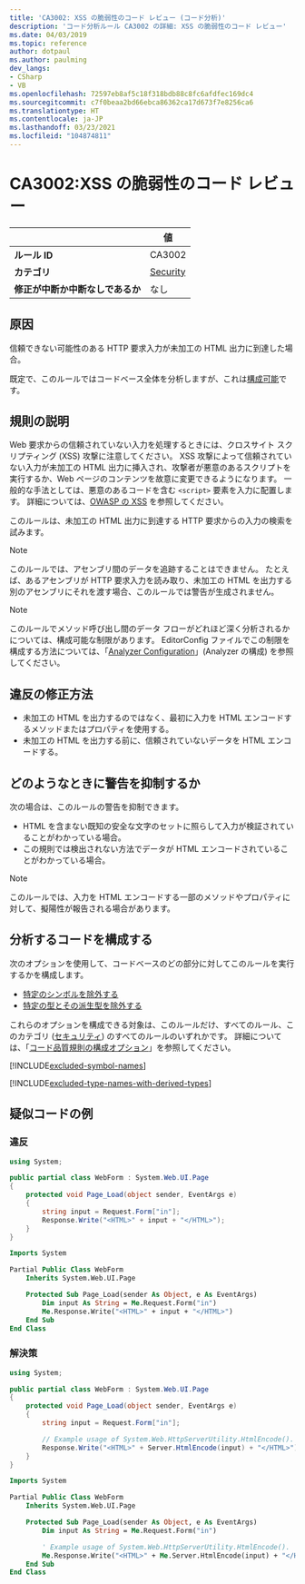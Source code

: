 ```yaml
---
title: 'CA3002: XSS の脆弱性のコード レビュー (コード分析)'
description: 'コード分析ルール CA3002 の詳細: XSS の脆弱性のコード レビュー'
ms.date: 04/03/2019
ms.topic: reference
author: dotpaul
ms.author: paulming
dev_langs:
- CSharp
- VB
ms.openlocfilehash: 72597eb8af5c18f318bdb88c8fc6afdfec169dc4
ms.sourcegitcommit: c7f0beaa2bd66ebca86362ca17d673f7e8256ca6
ms.translationtype: HT
ms.contentlocale: ja-JP
ms.lasthandoff: 03/23/2021
ms.locfileid: "104874811"
---
```

# <a name="ca3002-review-code-for-xss-vulnerabilities"></a>CA3002:XSS の脆弱性のコード レビュー

| | 値 |
|-|-|
| **ルール ID** |CA3002|
| **カテゴリ** |[Security](security-warnings.md)|
| **修正が中断か中断なしであるか** |なし|

## <a name="cause"></a>原因

信頼できない可能性のある HTTP 要求入力が未加工の HTML 出力に到達した場合。

既定で、このルールではコードベース全体を分析しますが、これは[構成可能](#configure-code-to-analyze)です。

## <a name="rule-description"></a>規則の説明

Web 要求からの信頼されていない入力を処理するときには、クロスサイト スクリプティング (XSS) 攻撃に注意してください。 XSS 攻撃によって信頼されていない入力が未加工の HTML 出力に挿入され、攻撃者が悪意のあるスクリプトを実行するか、Web ページのコンテンツを故意に変更できるようになります。 一般的な手法としては、悪意のあるコードを含む `<script>` 要素を入力に配置します。 詳細については、[OWASP の XSS](https://www.owasp.org/index.php/Cross-site_Scripting_(XSS)) を参照してください。

このルールは、未加工の HTML 出力に到達する HTTP 要求からの入力の検索を試みます。

> [!NOTE]
> このルールでは、アセンブリ間のデータを追跡することはできません。 たとえば、あるアセンブリが HTTP 要求入力を読み取り、未加工の HTML を出力する別のアセンブリにそれを渡す場合、このルールでは警告が生成されません。

> [!NOTE]
> このルールでメソッド呼び出し間のデータ フローがどれほど深く分析されるかについては、構成可能な制限があります。 EditorConfig ファイルでこの制限を構成する方法については、「[Analyzer Configuration](https://github.com/dotnet/roslyn-analyzers/blob/main/docs/Analyzer%20Configuration.md#dataflow-analysis)」(Analyzer の構成) を参照してください。

## <a name="how-to-fix-violations"></a>違反の修正方法

- 未加工の HTML を出力するのではなく、最初に入力を HTML エンコードするメソッドまたはプロパティを使用する。
- 未加工の HTML を出力する前に、信頼されていないデータを HTML エンコードする。

## <a name="when-to-suppress-warnings"></a>どのようなときに警告を抑制するか

次の場合は、このルールの警告を抑制できます。

- HTML を含まない既知の安全な文字のセットに照らして入力が検証されていることがわかっている場合。
- この規則では検出されない方法でデータが HTML エンコードされていることがわかっている場合。

> [!NOTE]
> このルールでは、入力を HTML エンコードする一部のメソッドやプロパティに対して、擬陽性が報告される場合があります。

## <a name="configure-code-to-analyze"></a>分析するコードを構成する

次のオプションを使用して、コードベースのどの部分に対してこのルールを実行するかを構成します。

- [特定のシンボルを除外する](#exclude-specific-symbols)
- [特定の型とその派生型を除外する](#exclude-specific-types-and-their-derived-types)

これらのオプションを構成できる対象は、このルールだけ、すべてのルール、このカテゴリ ([セキュリティ](security-warnings.md)) のすべてのルールのいずれかです。 詳細については、「[コード品質規則の構成オプション](../code-quality-rule-options.md)」を参照してください。

[!INCLUDE[excluded-symbol-names](~/includes/code-analysis/excluded-symbol-names.md)]

[!INCLUDE[excluded-type-names-with-derived-types](~/includes/code-analysis/excluded-type-names-with-derived-types.md)]

## <a name="pseudo-code-examples"></a>疑似コードの例

### <a name="violation"></a>違反

```csharp
using System;

public partial class WebForm : System.Web.UI.Page
{
    protected void Page_Load(object sender, EventArgs e)
    {
        string input = Request.Form["in"];
        Response.Write("<HTML>" + input + "</HTML>");
    }
}
```

```vb
Imports System

Partial Public Class WebForm
    Inherits System.Web.UI.Page

    Protected Sub Page_Load(sender As Object, e As EventArgs)
        Dim input As String = Me.Request.Form("in")
        Me.Response.Write("<HTML>" + input + "</HTML>")
    End Sub
End Class
```

### <a name="solution"></a>解決策

```csharp
using System;

public partial class WebForm : System.Web.UI.Page
{
    protected void Page_Load(object sender, EventArgs e)
    {
        string input = Request.Form["in"];

        // Example usage of System.Web.HttpServerUtility.HtmlEncode().
        Response.Write("<HTML>" + Server.HtmlEncode(input) + "</HTML>");
    }
}
```

```vb
Imports System

Partial Public Class WebForm
    Inherits System.Web.UI.Page

    Protected Sub Page_Load(sender As Object, e As EventArgs)
        Dim input As String = Me.Request.Form("in")

        ' Example usage of System.Web.HttpServerUtility.HtmlEncode().
        Me.Response.Write("<HTML>" + Me.Server.HtmlEncode(input) + "</HTML>")
    End Sub
End Class
```
